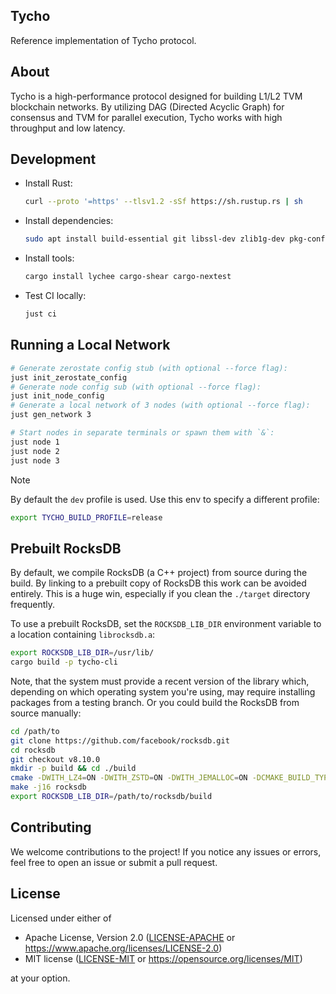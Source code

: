 ## Tycho

Reference implementation of Tycho protocol.

## About

Tycho is a high-performance protocol designed for building L1/L2 TVM blockchain networks. By utilizing DAG (Directed Acyclic Graph) for consensus and TVM for parallel execution, Tycho works with high throughput and low latency.

## Development

- Install Rust:
  ```bash
  curl --proto '=https' --tlsv1.2 -sSf https://sh.rustup.rs | sh
  ```
- Install dependencies:
  ```bash
  sudo apt install build-essential git libssl-dev zlib1g-dev pkg-config clang jq
  ```
- Install tools:
  ```bash
  cargo install lychee cargo-shear cargo-nextest
  ```
- Test CI locally:
  ```bash
  just ci
  ```

## Running a Local Network

```bash
# Generate zerostate config stub (with optional --force flag):
just init_zerostate_config
# Generate node config sub (with optional --force flag):
just init_node_config
# Generate a local network of 3 nodes (with optional --force flag):
just gen_network 3

# Start nodes in separate terminals or spawn them with `&`:
just node 1
just node 2
just node 3
```

> [!NOTE]
> By default the `dev` profile is used. Use this env to specify a different
> profile:
> ```bash
> export TYCHO_BUILD_PROFILE=release
> ```

## Prebuilt RocksDB

By default, we compile RocksDB (a C++ project) from source during the build.
By linking to a prebuilt copy of RocksDB this work can be avoided
entirely. This is a huge win, especially if you clean the `./target` directory
frequently.

To use a prebuilt RocksDB, set the `ROCKSDB_LIB_DIR` environment variable to
a location containing `librocksdb.a`:

```bash
export ROCKSDB_LIB_DIR=/usr/lib/
cargo build -p tycho-cli
```

Note, that the system must provide a recent version of the library which,
depending on which operating system you're using, may require installing
packages
from a testing branch. Or you could build the RocksDB from source manually:

```bash
cd /path/to
git clone https://github.com/facebook/rocksdb.git
cd rocksdb
git checkout v8.10.0
mkdir -p build && cd ./build
cmake -DWITH_LZ4=ON -DWITH_ZSTD=ON -DWITH_JEMALLOC=ON -DCMAKE_BUILD_TYPE=Release ..
make -j16 rocksdb
export ROCKSDB_LIB_DIR=/path/to/rocksdb/build
```

## Contributing

We welcome contributions to the project! If you notice any issues or errors, feel free to open an issue or submit a pull request.

## License

Licensed under either of

* Apache License, Version 2.0 ([LICENSE-APACHE](LICENSE-APACHE) or <https://www.apache.org/licenses/LICENSE-2.0>)
* MIT license ([LICENSE-MIT](LICENSE-MIT) or <https://opensource.org/licenses/MIT>)

at your option.
